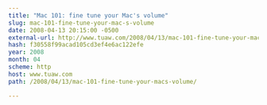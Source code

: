 ```yaml
---
title: "Mac 101: fine tune your Mac's volume"
slug: mac-101-fine-tune-your-mac-s-volume
date: 2008-04-13 20:15:00 -0500
external-url: http://www.tuaw.com/2008/04/13/mac-101-fine-tune-your-macs-volume/
hash: f30558f99acad105cd3ef4e6ac122efe
year: 2008
month: 04
scheme: http
host: www.tuaw.com
path: /2008/04/13/mac-101-fine-tune-your-macs-volume/

---
```



